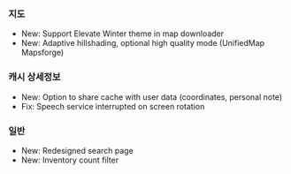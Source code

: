 ### 지도
- New: Support Elevate Winter theme in map downloader
- New: Adaptive hillshading, optional high quality mode (UnifiedMap Mapsforge)

### 캐시 상세정보
- New: Option to share cache with user data (coordinates, personal note)
- Fix: Speech service interrupted on screen rotation

### 일반
- New: Redesigned search page
- New: Inventory count filter
